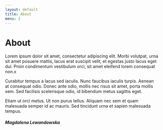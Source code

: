 ```yaml
---
layout: default
title: About
menu: 2
---
```


# About

Lorem ipsum dolor sit amet, consectetur adipiscing elit. Morbi volutpat, urna sit amet posuere mattis, lacus erat suscipit velit, et egestas justo lacus eget dui. Proin condimentum vestibulum orci, sit amet eleifend lorem consequat non.x

Curabitur tempus a lacus sed iaculis. Nunc faucibus iaculis turpis. Aenean at consequat odio. Donec ante odio, mollis nec risus sit amet, porta mollis sem. Sed facilisis scelerisque odio, id bibendum metus sagittis eget.

Etiam ut orci metus. Ut non purus tellus. Aliquam nec sem et quam malesuada semper id ac mauris. Sed tincidunt urna et sapien malesuada tempus.

##### _Magdalena Lewandowska_
